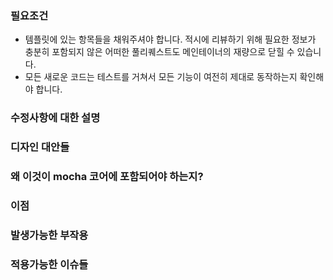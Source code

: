 ### 필요조건

* 템플릿에 있는 항목들을 채워주셔야 합니다. 적시에 리뷰하기 위해 필요한 정보가 충분히 포함되지 않은 어떠한 풀리퀘스트도 메인테이너의 재량으로 닫힐 수 있습니다.
* 모든 새로운 코드는 테스트를 거쳐서 모든 기능이 여전히 제대로 동작하는지 확인해야 합니다.

### 수정사항에 대한 설명

<!-- 우리는 이 설명을 읽고 당신의 수정사항에 대한 디자인을 반드시 이해해야 합니다. 이 풀리퀘스트를 리뷰하는 메인테이너나 커뮤니티 멤버들은 서브시스템에 대해 잘 모를 수 있습니다. 따라서 최대한 이해하기 쉽게 설명해주시기 바랍니다. -->

### 디자인 대안들

<!-- 어떤 다른 대안들을 고려했고, 왜 지금의 버전을 선택했는지 설명해주시기 바랍니다. -->

### 왜 이것이 mocha 코어에 포함되어야 하는지?

<!-- 왜 이 기능이 mocha의 패키지가 아닌 mocha 코어에 포함되어야 하는지 설명해 주시기 바랍니다. -->

### 이점

<!-- 코드 변경안을 반영하면 어떤 이점이 있습니까? -->

### 발생가능한 부작용

<!-- 코드 변경안을 반영했을 때 발생가능한 부작용이 있습니까? -->

### 적용가능한 이슈들

<!--
* 적용가능한 이슈들을 여기에 적어주시기 바랍니다.
* Mocha는 시맨틱 버저닝룰을 따릅니다: http://semver.org
* 이것은 큰 변경사항입니까 (major release)?
* 이것은 개선사항입니까 (minor release)?
* 이것은 버그 픽스이거나 production code에 영향을 주지 않습니까? (patch release)?
-->